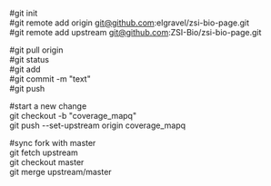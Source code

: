 #git init  
#git remote add origin git@github.com:elgravel/zsi-bio-page.git   
#git remote add upstream git@github.com:ZSI-Bio/zsi-bio-page.git   

#git pull origin  
#git status  
#git add  
#git commit -m "text"  
#git push   


#start a new change  
git checkout -b "coverage_mapq"  
git push --set-upstream origin coverage_mapq  

#sync fork with master  
git fetch upstream  
git checkout master  
git merge upstream/master  


